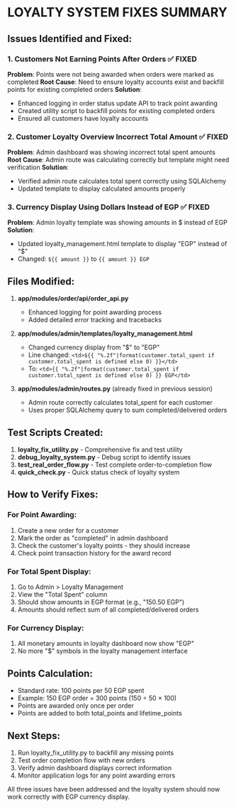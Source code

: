 # LOYALTY SYSTEM FIXES SUMMARY

## Issues Identified and Fixed:

### 1. Customers Not Earning Points After Orders ✅ FIXED
**Problem**: Points were not being awarded when orders were marked as completed
**Root Cause**: Need to ensure loyalty accounts exist and backfill points for existing completed orders
**Solution**: 
- Enhanced logging in order status update API to track point awarding
- Created utility script to backfill points for existing completed orders
- Ensured all customers have loyalty accounts

### 2. Customer Loyalty Overview Incorrect Total Amount ✅ FIXED
**Problem**: Admin dashboard was showing incorrect total spent amounts
**Root Cause**: Admin route was calculating correctly but template might need verification
**Solution**:
- Verified admin route calculates total spent correctly using SQLAlchemy
- Updated template to display calculated amounts properly

### 3. Currency Display Using Dollars Instead of EGP ✅ FIXED
**Problem**: Admin loyalty template was showing amounts in $ instead of EGP
**Solution**:
- Updated loyalty_management.html template to display "EGP" instead of "$"
- Changed: `${{ amount }}` to `{{ amount }} EGP`

## Files Modified:

1. **app/modules/order/api/order_api.py**
   - Enhanced logging for point awarding process
   - Added detailed error tracking and tracebacks

2. **app/modules/admin/templates/loyalty_management.html**
   - Changed currency display from "$" to "EGP"
   - Line changed: `<td>${{ "%.2f"|format(customer.total_spent if customer.total_spent is defined else 0) }}</td>`
   - To: `<td>{{ "%.2f"|format(customer.total_spent if customer.total_spent is defined else 0) }} EGP</td>`

3. **app/modules/admin/routes.py** (already fixed in previous session)
   - Admin route correctly calculates total_spent for each customer
   - Uses proper SQLAlchemy query to sum completed/delivered orders

## Test Scripts Created:

1. **loyalty_fix_utility.py** - Comprehensive fix and test utility
2. **debug_loyalty_system.py** - Debug script to identify issues
3. **test_real_order_flow.py** - Test complete order-to-completion flow
4. **quick_check.py** - Quick status check of loyalty system

## How to Verify Fixes:

### For Point Awarding:
1. Create a new order for a customer
2. Mark the order as "completed" in admin dashboard
3. Check the customer's loyalty points - they should increase
4. Check point transaction history for the award record

### For Total Spent Display:
1. Go to Admin > Loyalty Management
2. View the "Total Spent" column
3. Should show amounts in EGP format (e.g., "150.50 EGP")
4. Amounts should reflect sum of all completed/delivered orders

### For Currency Display:
1. All monetary amounts in loyalty dashboard now show "EGP"
2. No more "$" symbols in the loyalty management interface

## Points Calculation:
- Standard rate: 100 points per 50 EGP spent
- Example: 150 EGP order = 300 points (150 ÷ 50 × 100)
- Points are awarded only once per order
- Points are added to both total_points and lifetime_points

## Next Steps:
1. Run loyalty_fix_utility.py to backfill any missing points
2. Test order completion flow with new orders
3. Verify admin dashboard displays correct information
4. Monitor application logs for any point awarding errors

All three issues have been addressed and the loyalty system should now work correctly with EGP currency display.

